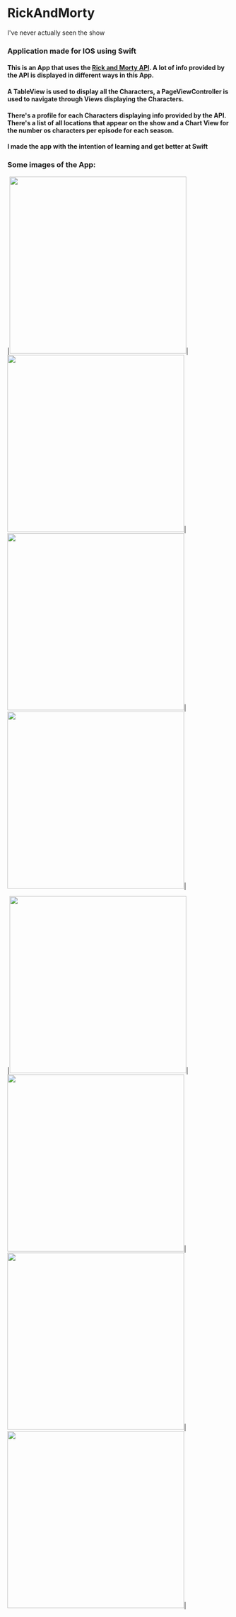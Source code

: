 # RickAndMorty
I've never actually seen the show

### Application made for IOS using Swift

#### This is an App that uses the [Rick and Morty API](https://rickandmortyapi.com). A lot of info provided by the API is displayed in different ways in this App.
#### A TableView is used to display all the Characters, a PageViewController is used to navigate through Views displaying the Characters.
#### There's a profile for each Characters displaying info provided by the API. There's a list of all locations that appear on the show and a Chart View for the number os characters per episode for each season.
#### I made the app with the intention of learning and get better at Swift

### Some images of the App:
|<img src="images/Screen%20Shot%202019-04-09%20at%2009.47.41.png" height="400">|<img src="images/Screen%20Shot%202019-04-09%20at%2009.48.23.png" height="400">|<img src="images/Screen%20Shot%202019-04-09%20at%2009.49.33.png" height="400">|<img src="images/Screen%20Shot%202019-04-09%20at%2009.50.33.png" height="400">|

|<img src="images/Screen%20Shot%202019-04-09%20at%2009.49.58.png" height="400">|<img src="images/Screen%20Shot%202019-04-09%20at%2009.49.04.png" height="400">|<img src="images/Screen%20Shot%202019-04-09%20at%2009.57.32.png" height="400">|<img src="images/Screen%20Shot%202019-04-09%20at%2009.58.30.png" height="400">|
